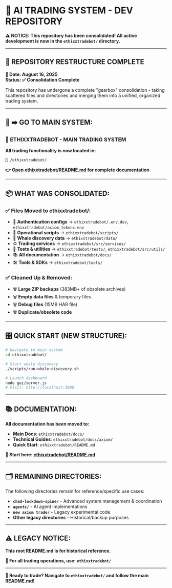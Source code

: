 # 🤖 **AI TRADING SYSTEM - DEV REPOSITORY**

**⚠️ NOTICE: This repository has been consolidated! All active development is now in the `ethixxtradebot/` directory.**

---

## 🔄 **REPOSITORY RESTRUCTURE COMPLETE**

**📅 Date: August 16, 2025**  
**Status: ✅ Consolidation Complete**

This repository has undergone a complete "gearbox" consolidation - taking scattered files and directories and merging them into a unified, organized trading system.

---

## 🎯 **➡️ GO TO MAIN SYSTEM:**

### **🚀 ETHIXXTRADEBOT - MAIN TRADING SYSTEM**

**All trading functionality is now located in:**

```
📁 /ethixxtradebot/
```

**👉 [Open ethixxtradebot/README.md](./ethixxtradebot/README.md) for complete documentation**

---

## 📦 **WHAT WAS CONSOLIDATED:**

### **✅ Files Moved to ethixxtradebot/:**
- 🔑 **Authentication configs** → `ethixxtradebot/.env.dev`, `ethixxtradebot/axiom_tokens.env`
- 📜 **Operational scripts** → `ethixxtradebot/scripts/`
- 🐋 **Whale discovery data** → `ethixxtradebot/data/`
- ⚙️ **Trading services** → `ethixxtradebot/src/services/`
- 🧪 **Tests & utilities** → `ethixxtradebot/tests/`, `ethixxtradebot/src/utils/`
- 📚 **All documentation** → `ethixxtradebot/docs/`
- 🛠️ **Tools & SDKs** → `ethixxtradebot/tools/`

### **✅ Cleaned Up & Removed:**
- 🗑️ **Large ZIP backups** (383MB+ of obsolete archives)
- 🗑️ **Empty data files** & temporary files
- 🗑️ **Debug files** (15MB HAR file)
- 🗑️ **Duplicate/obsolete code**

---

## 🎛️ **QUICK START (NEW STRUCTURE):**

```bash
# Navigate to main system
cd ethixxtradebot/

# Start whale discovery
./scripts/run-whale-discovery.sh

# Launch dashboard
node gui/server.js
# Visit: http://localhost:3000
```

---

## 📚 **DOCUMENTATION:**

**All documentation has been moved to:**
- **Main Docs**: `ethixxtradebot/docs/`
- **Technical Guides**: `ethixxtradebot/docs/axiom/`
- **Quick Start**: `ethixxtradebot/README.md`

**🏁 Start here: [ethixxtradebot/README.md](./ethixxtradebot/README.md)**

---

## 🗂️ **REMAINING DIRECTORIES:**

The following directories remain for reference/specific use cases:

- **`chad-lockdown-spine/`** - Advanced system management & coordination
- **`agents/`** - AI agent implementations  
- **`new axiom trade/`** - Legacy experimental code
- **Other legacy directories** - Historical/backup purposes

---

## ⚠️ **LEGACY NOTICE:**

**This root README.md is for historical reference.**

**🎯 For all trading operations, use: `ethixxtradebot/`**

---

**🚀 Ready to trade? Navigate to `ethixxtradebot/` and follow the main README.md!** 
